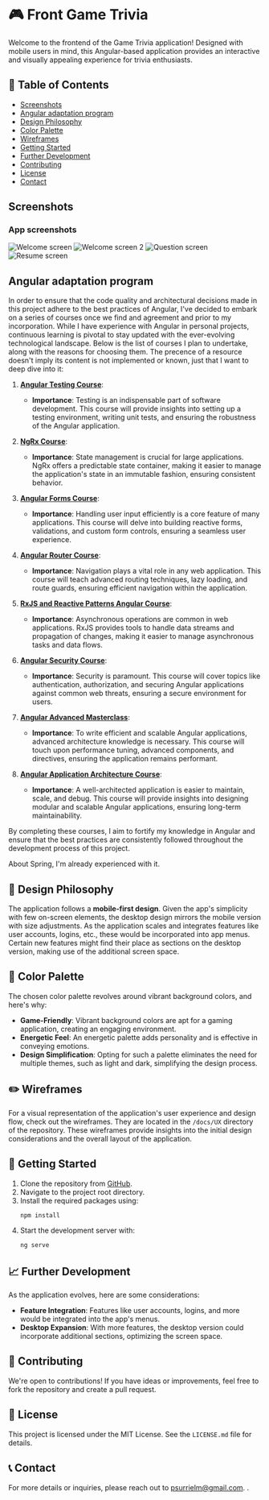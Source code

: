 # 🎮 Front Game Trivia 

Welcome to the frontend of the Game Trivia application! Designed with mobile users in mind, this Angular-based application provides an interactive and visually appealing experience for trivia enthusiasts.

## 📌 Table of Contents

- [Screenshots](#angular-adaptatio-program)
- [Angular adaptation program](#angular-adaptatio-program)
- [Design Philosophy](#design-philosophy)
- [Color Palette](#color-palette)
- [Wireframes](#wireframes)
- [Getting Started](#getting-started)
- [Further Development](#further-development)
- [Contributing](#contributing)
- [License](#license)
- [Contact](#contact)

## Screenshots

### App screenshots

![Welcome screen](https://github.com/PolSurriel/front-game-trivia/blob/main/docs/UX/c0.PNG?s=true)
![Welcome screen 2](https://github.com/PolSurriel/front-game-trivia/blob/main/docs/UX/c1.PNG?raw=true)
![Question screen](https://github.com/PolSurriel/front-game-trivia/blob/main/docs/UX/c2.PNG?raw=true)
![Resume screen](https://github.com/PolSurriel/front-game-trivia/blob/main/docs/UX/c3.PNG?raw=true)

## Angular adaptation program

In order to ensure that the code quality and architectural decisions made in this project adhere to the best practices of Angular, I've decided to embark on a series of courses once we find and agreement and prior to my incorporation. While I have experience with Angular in personal projects, continuous learning is pivotal to stay updated with the ever-evolving technological landscape. Below is the list of courses I plan to undertake, along with the reasons for choosing them. The precence of a resource doesn't imply its content is not implemented or known, just that I want to deep dive into it:

1. **[Angular Testing Course](https://www.udemy.com/course/angular-testing-course/)**:
    - **Importance**: Testing is an indispensable part of software development. This course will provide insights into setting up a testing environment, writing unit tests, and ensuring the robustness of the Angular application. 

2. **[NgRx Course](https://www.udemy.com/course/ngrx-course/)**:
    - **Importance**: State management is crucial for large applications. NgRx offers a predictable state container, making it easier to manage the application's state in an immutable fashion, ensuring consistent behavior.

3. **[Angular Forms Course](https://www.udemy.com/course/angular-forms-course/)**:
    - **Importance**: Handling user input efficiently is a core feature of many applications. This course will delve into building reactive forms, validations, and custom form controls, ensuring a seamless user experience.

4. **[Angular Router Course](https://www.udemy.com/course/angular-router-course/)**:
    - **Importance**: Navigation plays a vital role in any web application. This course will teach advanced routing techniques, lazy loading, and route guards, ensuring efficient navigation within the application.

5. **[RxJS and Reactive Patterns Angular Course](https://www.udemy.com/course/rxjs-reactive-angular-course/)**:
    - **Importance**: Asynchronous operations are common in web applications. RxJS provides tools to handle data streams and propagation of changes, making it easier to manage asynchronous tasks and data flows.

6. **[Angular Security Course](https://www.udemy.com/course/angular-security/)**:
    - **Importance**: Security is paramount. This course will cover topics like authentication, authorization, and securing Angular applications against common web threats, ensuring a secure environment for users.

7. **[Angular Advanced Masterclass](https://www.udemy.com/course/angular-advanced-masterclass/)**:
    - **Importance**: To write efficient and scalable Angular applications, advanced architecture knowledge is necessary. This course will touch upon performance tuning, advanced components, and directives, ensuring the application remains performant.

8. **[Angular Application Architecture Course](https://www.udemy.com/course/angular-application-architecture/)**:
    - **Importance**: A well-architected application is easier to maintain, scale, and debug. This course will provide insights into designing modular and scalable Angular applications, ensuring long-term maintainability.

By completing these courses, I aim to fortify my knowledge in Angular and ensure that the best practices are consistently followed throughout the development process of this project.

About Spring, I'm already experienced with it.

## 🎨 Design Philosophy

The application follows a **mobile-first design**. Given the app's simplicity with few on-screen elements, the desktop design mirrors the mobile version with size adjustments. As the application scales and integrates features like user accounts, logins, etc., these would be incorporated into app menus. Certain new features might find their place as sections on the desktop version, making use of the additional screen space.

## 🌈 Color Palette

The chosen color palette revolves around vibrant background colors, and here's why:

- **Game-Friendly**: Vibrant background colors are apt for a gaming application, creating an engaging environment.
- **Energetic Feel**: An energetic palette adds personality and is effective in conveying emotions.
- **Design Simplification**: Opting for such a palette eliminates the need for multiple themes, such as light and dark, simplifying the design process.

## ✏️ Wireframes

For a visual representation of the application's user experience and design flow, check out the wireframes. They are located in the `/docs/UX` directory of the repository. These wireframes provide insights into the initial design considerations and the overall layout of the application.

## 🚀 Getting Started

1. Clone the repository from [GitHub](https://github.com/PolSurriel/front-game-trivia).
2. Navigate to the project root directory.
3. Install the required packages using:
   ```bash
   npm install
   ```
4. Start the development server with:
   ```bash
   ng serve
   ```

## 📈 Further Development

As the application evolves, here are some considerations:

- **Feature Integration**: Features like user accounts, logins, and more would be integrated into the app's menus.
- **Desktop Expansion**: With more features, the desktop version could incorporate additional sections, optimizing the screen space.

## 🤝 Contributing

We're open to contributions! If you have ideas or improvements, feel free to fork the repository and create a pull request.

## 📜 License

This project is licensed under the MIT License. See the `LICENSE.md` file for details.

## 📞 Contact

For more details or inquiries, please reach out to [psurrielm@gmail.com](mailto:psurrielm@gmail.com).
.
